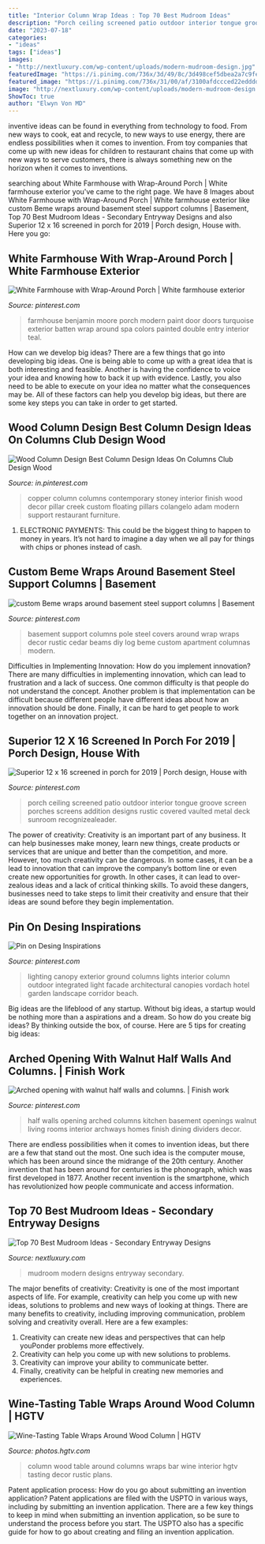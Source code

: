 ```yaml
---
title: "Interior Column Wrap Ideas : Top 70 Best Mudroom Ideas"
description: "Porch ceiling screened patio outdoor interior tongue groove screen porches screens addition designs rustic covered vaulted metal deck sunroom recognizealeader"
date: "2023-07-18"
categories:
- "ideas"
tags: ["ideas"]
images:
- "http://nextluxury.com/wp-content/uploads/modern-mudroom-design.jpg"
featuredImage: "https://i.pinimg.com/736x/3d/49/8c/3d498cef5dbea2a7c9fe7155cc35a7e6.jpg"
featured_image: "https://i.pinimg.com/736x/31/00/af/3100afdccced22edddd4b897c5757a1c.jpg"
image: "http://nextluxury.com/wp-content/uploads/modern-mudroom-design.jpg"
ShowToc: true
author: "Elwyn Von MD"
---
```



inventive ideas can be found in everything from technology to food. From new ways to cook, eat and recycle, to new ways to use energy, there are endless possibilities when it comes to invention. From toy companies that come up with new ideas for children to restaurant chains that come up with new ways to serve customers, there is always something new on the horizon when it comes to inventions.

	

		
searching about White Farmhouse with Wrap-Around Porch | White farmhouse exterior you've came to the right page. We have 8 Images about White Farmhouse with Wrap-Around Porch | White farmhouse exterior like custom Beme wraps around basement steel support columns | Basement, Top 70 Best Mudroom Ideas - Secondary Entryway Designs and also Superior 12 x 16 screened in porch for 2019 | Porch design, House with. Here you go:
		
    
## White Farmhouse With Wrap-Around Porch | White Farmhouse Exterior

<img loading=lazy src="https://i.pinimg.com/736x/31/00/af/3100afdccced22edddd4b897c5757a1c.jpg" onerror="this.onerror=null;this.src='https://tse2.mm.bing.net/th?id=OIP.RgTyr_UjYVES-01AJhWvNAHaLG&amp;pid=15.1';" alt="White Farmhouse with Wrap-Around Porch | White farmhouse exterior">

_Source: pinterest.com_

>farmhouse benjamin moore porch modern paint door doors turquoise exterior batten wrap around spa colors painted double entry interior teal. 

	

How can we develop big ideas?
There are a few things that go into developing big ideas. One is being able to come up with a great idea that is both interesting and feasible. Another is having the confidence to voice your idea and knowing how to back it up with evidence. Lastly, you also need to be able to execute on your idea no matter what the consequences may be. All of these factors can help you develop big ideas, but there are some key steps you can take in order to get started.

    
## Wood Column Design Best Column Design Ideas On Columns Club Design Wood

<img loading=lazy src="https://i.pinimg.com/736x/c4/87/0e/c4870e9fd1f2f542a0acba3497e68725.jpg" onerror="this.onerror=null;this.src='https://tse1.mm.bing.net/th?id=OIP.amLYeVFMJ2odWJEvRhDG1QHaMe&amp;pid=15.1';" alt="Wood Column Design Best Column Design Ideas On Columns Club Design Wood">

_Source: in.pinterest.com_

>copper column columns contemporary stoney interior finish wood decor pillar creek custom floating pillars colangelo adam modern support restaurant furniture. 

	

1. ELECTRONIC PAYMENTS: This could be the biggest thing to happen to money in years. It’s not hard to imagine a day when we all pay for things with chips or phones instead of cash. 

    
## Custom Beme Wraps Around Basement Steel Support Columns | Basement

<img loading=lazy src="https://i.pinimg.com/736x/4c/6d/d5/4c6dd599f5c75647cc53e62e9e6d656d--basement-ideas-beams.jpg" onerror="this.onerror=null;this.src='https://tse4.mm.bing.net/th?id=OIP.07rZ9G3Wmq2Z5hsLT6M7OAHaLD&amp;pid=15.1';" alt="custom Beme wraps around basement steel support columns | Basement">

_Source: pinterest.com_

>basement support columns pole steel covers around wrap wraps decor rustic cedar beams diy log beme custom apartment columnas modern. 

	

Difficulties in Implementing Innovation: How do you implement innovation?
There are many difficulties in implementing innovation, which can lead to frustration and a lack of success. One common difficulty is that people do not understand the concept. Another problem is that implementation can be difficult because different people have different ideas about how an innovation should be done. Finally, it can be hard to get people to work together on an innovation project.

    
## Superior 12 X 16 Screened In Porch For 2019 | Porch Design, House With

<img loading=lazy src="https://i.pinimg.com/736x/3d/49/8c/3d498cef5dbea2a7c9fe7155cc35a7e6.jpg" onerror="this.onerror=null;this.src='https://tse4.mm.bing.net/th?id=OIP.trkKhBr8gMxa1dis5Bri0gHaFj&amp;pid=15.1';" alt="Superior 12 x 16 screened in porch for 2019 | Porch design, House with">

_Source: pinterest.com_

>porch ceiling screened patio outdoor interior tongue groove screen porches screens addition designs rustic covered vaulted metal deck sunroom recognizealeader. 

	

The power of creativity:
Creativity is an important part of any business. It can help businesses make money, learn new things, create products or services that are unique and better than the competition, and more. However, too much creativity can be dangerous. In some cases, it can be a lead to innovation that can improve the company’s bottom line or even create new opportunities for growth. In other cases, it can lead to over-zealous ideas and a lack of critical thinking skills. To avoid these dangers, businesses need to take steps to limit their creativity and ensure that their ideas are sound before they begin implementation.

    
## Pin On Desing Inspirations

<img loading=lazy src="https://i.pinimg.com/736x/63/4a/d5/634ad5c5431ef23bc5778215de0648c6--canopies-columns.jpg" onerror="this.onerror=null;this.src='https://tse1.mm.bing.net/th?id=OIP.Zx4EusQGpQTKI_ODcZU3PgAAAA&amp;pid=15.1';" alt="Pin on Desing Inspirations">

_Source: pinterest.com_

>lighting canopy exterior ground columns lights interior column outdoor integrated light facade architectural canopies vordach hotel garden landscape corridor beach. 

	

Big ideas are the lifeblood of any startup. Without big ideas, a startup would be nothing more than a aspirations and a dream. So how do you create big ideas? By thinking outside the box, of course. Here are 5 tips for creating big ideas: 

    
## Arched Opening With Walnut Half Walls And Columns. | Finish Work

<img loading=lazy src="https://s-media-cache-ak0.pinimg.com/736x/5a/08/63/5a08633086770526fce16a726bbea945.jpg" onerror="this.onerror=null;this.src='https://tse2.mm.bing.net/th?id=OIP.aGpiQCwmj6JBKZcixlW94gHaFj&amp;pid=15.1';" alt="Arched opening with walnut half walls and columns. | Finish work">

_Source: pinterest.com_

>half walls opening arched columns kitchen basement openings walnut living rooms interior archways homes finish dining dividers decor. 

	

There are endless possibilities when it comes to invention ideas, but there are a few that stand out the most. One such idea is the computer mouse, which has been around since the midrange of the 20th century. Another invention that has been around for centuries is the phonograph, which was first developed in 1877. Another recent invention is the smartphone, which has revolutionized how people communicate and access information.

    
## Top 70 Best Mudroom Ideas - Secondary Entryway Designs

<img loading=lazy src="http://nextluxury.com/wp-content/uploads/modern-mudroom-design.jpg" onerror="this.onerror=null;this.src='https://tse4.mm.bing.net/th?id=OIP.bA4CxYooFQy0MVQjPhl7JAAAAA&amp;pid=15.1';" alt="Top 70 Best Mudroom Ideas - Secondary Entryway Designs">

_Source: nextluxury.com_

>mudroom modern designs entryway secondary. 

	

The major benefits of creativity:
Creativity is one of the most important aspects of life. For example, creativity can help you come up with new ideas, solutions to problems and new ways of looking at things. There are many benefits to creativity, including improving communication, problem solving and creativity overall. Here are a few examples:
1) Creativity can create new ideas and perspectives that can help youPonder problems more effectively.
2) Creativity can help you come up with new solutions to problems.
3) Creativity can improve your ability to communicate better.
4) Finally, creativity can be helpful in creating new memories and experiences.

    
## Wine-Tasting Table Wraps Around Wood Column | HGTV

<img loading=lazy src="https://hgtvhome.sndimg.com/content/dam/images/hgtv/fullset/2015/8/4/0/Allie-Mann_Lower-Level-Wine-Passion_3.jpg.rend.hgtvcom.616.924.suffix/1438709355719.jpeg" onerror="this.onerror=null;this.src='https://tse4.mm.bing.net/th?id=OIP.sGEKemzDI85IrWHlAHr4-gHaLH&amp;pid=15.1';" alt="Wine-Tasting Table Wraps Around Wood Column | HGTV">

_Source: photos.hgtv.com_

>column wood table around columns wraps bar wine interior hgtv tasting decor rustic plans. 

	

Patent application process: How do you go about submitting an invention application?
Patent applications are filed with the USPTO in various ways, including by submitting an invention application. There are a few key things to keep in mind when submitting an invention application, so be sure to understand the process before you start. The USPTO also has a specific guide for how to go about creating and filing an invention application.

